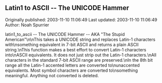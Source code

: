 ## Latin1 to ASCII -- The UNICODE Hammer 
Originally published: 2003-11-10 11:06:49 
Last updated: 2003-11-10 11:06:49 
Author: Noah Spurrier 
 
latin1_to_ascii -- The UNICODE Hammer -- AKA "The Stupid American"\n\nThis takes a UNICODE string and replaces Latin-1 characters with\nsomething equivalent in 7-bit ASCII and returns a plain ASCII string.\nThis function makes a best effort to convert Latin-1 characters into\nASCII equivalents. It does not just strip out the Latin-1 characters.\nAll characters in the standard 7-bit ASCII range are preserved.\nIn the 8th bit range all the Latin-1 accented letters are converted to\nunaccented equivalents. Most symbol characters are converted to\nsomething meaningful. Anything not converted is deleted.